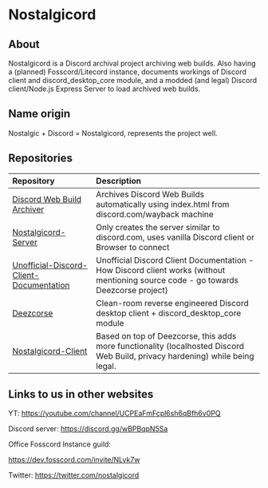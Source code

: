 # Nostalgicord
## About
Nostalgicord is a Discord archival project archiving web builds. Also having a (planned) Fosscord/Litecord instance, documents workings of Discord client and discord_desktop_core module, and a modded (and legal) Discord client/Node.js Express Server to load archived web builds.

## Name origin
Nostalgic + Discord = Nostalgicord, represents the project well.

## Repositories
| Repository | Description |
| :--- | :--- |
| [Discord Web Build Archiver](https://github.com/Nostalgicord/Discord-Web-Build-Archiver) | Archives Discord Web Builds automatically using index.html from discord.com/wayback machine |
| [Nostalgicord-Server](https://github.com/Nostalgicord/Server-Standalone) | Only creates the server similar to discord.com, uses vanilla Discord client or Browser to connect |
| [Unofficial-Discord-Client-Documentation](https://github.com/Nostalgicord/Unofficial-Discord-Client-Documentation) | Unofficial Discord Client Documentation - How Discord client works (without mentioning source code - go towards Deezcorse project) |
| [Deezcorse](https://github.com/Nostalgicord/Deezcorse) | Clean-room reverse engineered Discord desktop client + discord_desktop_core module |
| [Nostalgicord-Client](https://github.com/Nostalgicord/Nostalgicord-Client) | Based on top of Deezcorse, this adds more functionality (localhosted Discord Web Build, privacy hardening) while being legal. |

## Links to us in other websites
YT: https://youtube.com/channel/UCPEaFmFcpl6sh6qBfh6v0PQ

Discord server: https://discord.gg/wBPBqpN5Sa

Office Fosscord Instance guild: 

https://dev.fosscord.com/invite/NLyk7w

Twitter: https://twitter.com/nostalgicord
